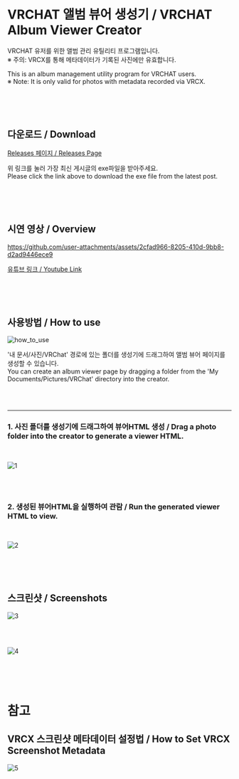 # VRCHAT 앨범 뷰어 생성기 / VRCHAT Album Viewer Creator

VRCHAT 유저를 위한 앨범 관리 유틸리티 프로그램입니다. </br>
※ 주의: VRCX를 통해 메타데이터가 기록된 사진에만 유효합니다.

This is an album management utility program for VRCHAT users. <br/>
※ Note: It is only valid for photos with metadata recorded via VRCX.

<br/>
<br/>
<br/>

## 다운로드 / Download

[Releases 페이지 / Releases Page](https://github.com/SnowyWalk/VRCHAT-Album-Viewer-Creator/releases)

위 링크를 눌러 가장 최신 게시글의 exe파일을 받아주세요. <br/> Please click the link above to download the exe file from the latest post.

<br/>
<br/>
<br/>

## 시연 영상 / Overview
https://github.com/user-attachments/assets/2cfad966-8205-410d-9bb8-d2ad9446ece9

[유튜브 링크 / Youtube Link](https://youtu.be/z9GPF6mqqH0)

<br/>
<br/>
<br/>

## 사용방법 / How to use
![how_to_use](https://github.com/user-attachments/assets/4ddcc900-9684-4da9-85a5-207f29941005)

'내 문서/사진/VRChat' 경로에 있는 폴더를 생성기에 드래그하여 앨범 뷰어 페이지를 생성할 수 있습니다. <br/> You can create an album viewer page by dragging a folder from the 'My Documents/Pictures/VRChat' directory into the creator.

<br/>
<br/>

---

### 1. 사진 폴더를 생성기에 드래그하여 뷰어HTML 생성 / Drag a photo folder into the creator to generate a viewer HTML.
<br/>

![1](https://github.com/user-attachments/assets/d202a9ca-3b69-442a-8e8a-01bd0158fc71)

<br/>
<br/>

### 2. 생성된 뷰어HTML을 실행하여 관람 / Run the generated viewer HTML to view.
<br/>

![2](https://github.com/user-attachments/assets/90ab536f-0d6d-491f-bcb6-573be5c165d1)

<br/>
<br/>
<br/>

## 스크린샷 / Screenshots
![3](https://github.com/user-attachments/assets/bc14159f-b87e-4912-bd8e-c8deac33ee99)

<br/>
<br/>

![4](https://github.com/user-attachments/assets/8c814323-b7d4-4e63-9293-69e1e27f65be)

<br/>
<br/>
<br/>

# 참고
## VRCX 스크린샷 메타데이터 설정법 / How to Set VRCX Screenshot Metadata
![5](https://github.com/user-attachments/assets/3ee3a2f6-be2c-4802-b204-a2f111166c58)
